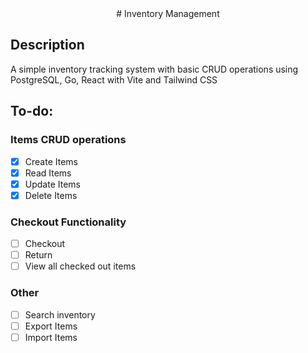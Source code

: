 <div align="center">
# Inventory Management
</div>

## Description

A simple inventory tracking system with basic CRUD operations using PostgreSQL, Go, React with Vite and Tailwind CSS

## To-do:

### Items CRUD operations
- [x] Create Items
- [x] Read Items
- [x] Update Items
- [x] Delete Items

### Checkout Functionality
- [ ] Checkout
- [ ] Return
- [ ] View all checked out items

### Other
- [ ] Search inventory
- [ ] Export Items
- [ ] Import Items
